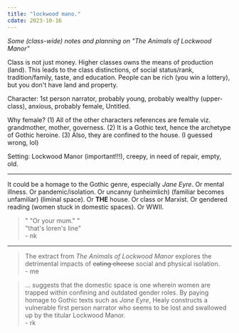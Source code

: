 ```yaml
---
title: "lockwood mano."
cdate: 2023-10-16
---
```


*Some (class-wide) notes and planning on "The Animals of Lockwood Manor"*

Class is not just money. Higher classes owns the means of production (land). This leads to the class distinctions, of social status/rank, tradition/family, taste, and education. People can be rich (you win a lottery), but you don't have land and property.

Character: 1st person narrator, probably young, probably wealthy (upper-class), anxious, probably female, Untitled.

Why female? (1) All of the other characters references are female viz. grandmother, mother, governess. (2) It is a Gothic text, hence the archetype of Gothic heroine. (3) Also, they are confined to the house. (I guessed wrong, lol)

Setting: Lockwood Manor (important!!!), creepy, in need of repair, empty, old.

---

It could be a homage to the Gothic genre, especially *Jane Eyre*. Or mental illness. Or pandemic/isolation. Or uncanny (unheimlich) (familiar becomes unfamiliar) (liminal space). Or **THE** house. Or class or Marxist. Or gendered reading (women stuck in domestic spaces). Or WWII.

> " "Or your mum." "  
> "that's loren's line"  
> \- nk

---

> The extract from *The Animals of Lockwood Manor* explores the detrimental impacts of ~~eating cheese~~ social and physical isolation.  
> \- me

> ... suggests that the domestic space is one wherein women are trapped within confining and outdated gender roles. By paying homage to Gothic texts such as *Jane Eyre*, Healy constructs a vulnerable first person narrator who seems to be lost and swallowed up by the titular Lockwood Manor.  
> \- rk
